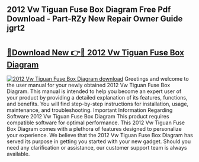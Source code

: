 ## 2012 Vw Tiguan Fuse Box Diagram Free Pdf Download - Part-RZy New Repair Owner Guide jgrt2

# <h2><a href="http://dfr6ojn.blite.top/?on=2012+Vw+Tiguan+Fuse+Box+Diagram">🔗Download New 👉🔴 2012 Vw Tiguan Fuse Box Diagram</a></h2>

[![2012 Vw Tiguan Fuse Box Diagram download](https://i.imgur.com/lujVjoI.png)](http://dfr6ojn.blite.top/?on=2012+Vw+Tiguan+Fuse+Box+Diagram)
Greetings and welcome to the user manual for your newly obtained 2012 Vw Tiguan Fuse Box Diagram. This manual is intended to help you become an expert user of your product by providing a detailed explanation of its features, functions, and benefits. You will find step-by-step instructions for installation, usage, maintenance, and troubleshooting. Important Information Regarding Software 2012 Vw Tiguan Fuse Box Diagram This product requires compatible software for optimal performance. This 2012 Vw Tiguan Fuse Box Diagram comes with a plethora of features designed to personalize your experience. We believe that the 2012 Vw Tiguan Fuse Box Diagram has served its purpose in getting you started with your new gadget. Should you need any clarification or assistance, our customer support team is always available.
